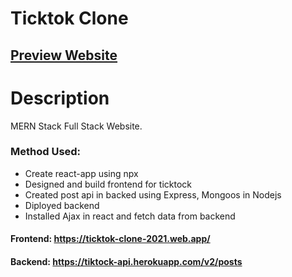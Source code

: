 # Ticktok Clone

## [Preview Website](< https://ticktok-clone-2021.web.app/ >)

# Description
MERN Stack Full Stack Website.

### Method Used: 
- Create react-app using npx
- Designed and build frontend for ticktock
- Created post api in backed using Express, Mongoos in Nodejs
- Diployed backend
- Installed Ajax in react and fetch data from backend

#### Frontend: https://ticktok-clone-2021.web.app/
#### Backend: https://tiktock-api.herokuapp.com/v2/posts

